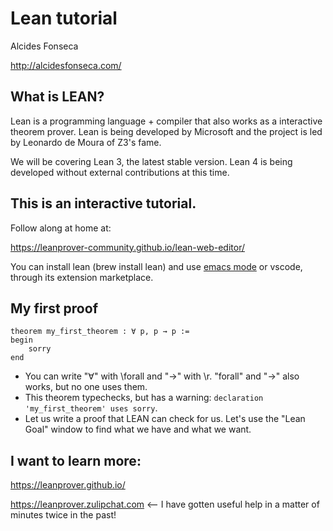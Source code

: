# Lean tutorial

Alcides Fonseca

http://alcidesfonseca.com/



## What is LEAN?

Lean is a programming language + compiler that also works as a interactive theorem prover. Lean is being developed by Microsoft and the project is led by Leonardo de Moura of Z3's fame.

We will be covering Lean 3, the latest stable version. Lean 4 is being developed without external contributions at this time.


## This is an interactive tutorial.

Follow along at home at: 

https://leanprover-community.github.io/lean-web-editor/


You can install lean (brew install lean) and use [emacs mode](https://github.com/leanprover/lean-mode) or vscode, through its extension marketplace.


## My first proof

```lean
theorem my_first_theorem : ∀ p, p → p :=
begin
    sorry
end
```

* You can write "∀" with \forall<TAB> and "→" with \r<TAB>. "forall" and "->" also works, but no one uses them.
* This theorem typechecks, but has a warning: `declaration 'my_first_theorem' uses sorry`.
* Let us write a proof that LEAN can check for us. Let's use the "Lean Goal" window to find what we have and what we want.






## I want to learn more:

https://leanprover.github.io/

https://leanprover.zulipchat.com <-- I have gotten useful help in a matter of minutes twice in the past!